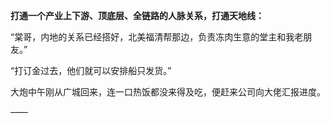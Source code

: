 **打通一个产业上下游、顶底层、全链路的人脉关系，打通天地线：**

“棠哥，内地的关系已经搭好，北美福清帮那边，负责冻肉生意的堂主和我老朋友。”

“打订金过去，他们就可以安排船只发货。”

大炮中午刚从广城回来，连一口热饭都没来得及吃，便赶来公司向大佬汇报进度。

——

